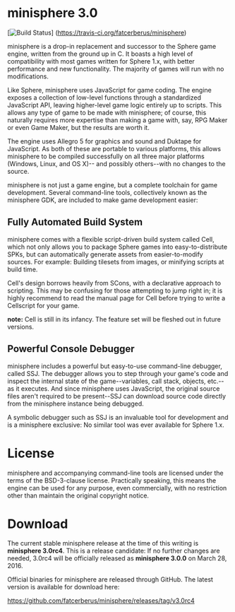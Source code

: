minisphere 3.0
==============

[![Build Status](https://travis-ci.org/fatcerberus/minisphere.svg?branch=master)]
(https://travis-ci.org/fatcerberus/minisphere)

minisphere is a drop-in replacement and successor to the Sphere game engine,
written from the ground up in C.  It boasts a high level of compatibility with
most games written for Sphere 1.x, with better performance and new functionality.
The majority of games will run with no modifications.

Like Sphere, minisphere uses JavaScript for game coding.  The engine exposes a
collection of low-level functions through a standardized JavaScript API, leaving
higher-level game logic entirely up to scripts.  This allows any type of game to
be made with minisphere; of course, this naturally requires more expertise than
making a game with, say, RPG Maker or even Game Maker, but the results are worth
it.

The engine uses Allegro 5 for graphics and sound and Duktape for JavaScript.  As
both of these are portable to various platforms, this allows minisphere to be
compiled successfully on all three major platforms (Windows, Linux, and OS X)--
and possibly others--with no changes to the source.

minisphere is not just a game engine, but a complete toolchain for game
development.  Several command-line tools, collectively known as the
minisphere GDK, are included to make game development easier:

Fully Automated Build System
----------------------------

minisphere comes with a flexible script-driven build system called Cell, which
not only allows you to package Sphere games into easy-to-distribute SPKs, but
can automatically generate assets from easier-to-modify sources.  For example:
Building tilesets from images, or minifying scripts at build time.

Cell's design borrows heavily from SCons, with a declarative approach to
scripting.  This may be confusing for those attempting to jump right in; it is
highly recommend to read the manual page for Cell before trying to write a
Cellscript for your game.

**note:** Cell is still in its infancy.  The feature set will be fleshed out in
          future versions.

Powerful Console Debugger
-------------------------

minisphere includes a powerful but easy-to-use command-line debugger, called
SSJ.  The debugger allows you to step through your game's code and inspect the
internal state of the game--variables, call stack, objects, etc.--as it
executes.  And since minisphere uses JavaScript, the original source files
aren't required to be present--SSJ can download source code directly from the
minisphere instance being debugged.

A symbolic debugger such as SSJ is an invaluable tool for development and is a
minisphere exclusive: No similar tool was ever available for Sphere 1.x.


License
=======

minisphere and accompanying command-line tools are licensed under the terms of
the BSD-3-clause license.  Practically speaking, this means the engine can be
used for any purpose, even commercially, with no restriction other than maintain
the original copyright notice.


Download
========

The current stable minisphere release at the time of this writing is
**minisphere 3.0rc4**.  This is a release candidate: If no further changes are
needed, 3.0rc4 will be officially released as **minisphere 3.0.0** on
March 28, 2016.

Official binaries for minisphere are released through GitHub.  The latest
version is available for download here:

<https://github.com/fatcerberus/minisphere/releases/tag/v3.0rc4>
